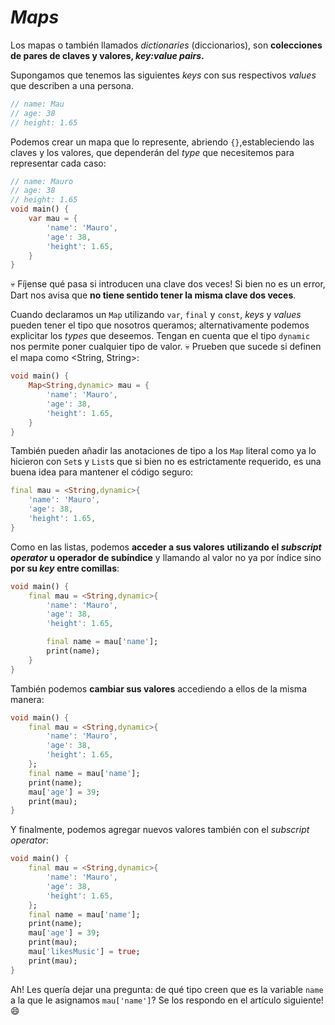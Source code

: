 # _Maps_

Los mapas o también llamados _dictionaries_ (diccionarios), son __colecciones de pares de claves y valores, _key:value pairs_.__

Supongamos que tenemos las siguientes _keys_ con sus respectivos _values_ que describen a una persona.

```dart
// name: Mau
// age: 38
// height: 1.65
```

Podemos crear un mapa que lo represente, abriendo `{}`,estableciendo las claves y los valores, que dependerán del _type_ que necesitemos para representar cada caso:

```dart
// name: Mauro
// age: 38
// height: 1.65
void main() {
    var mau = {
        'name': 'Mauro',
        'age': 38,
        'height': 1.65,
    }
}

```

💀 Fíjense qué pasa si introducen una clave dos veces! Si bien no es un error, Dart nos avisa que __no tiene sentido tener la misma clave dos veces__.

Cuando declaramos un `Map` utilizando `var`, `final` y `const`, _keys_ y _values_ pueden tener el tipo que nosotros queramos; alternativamente podemos explicitar los _types_ que deseemos. Tengan en cuenta que el tipo `dynamic` nos permite poner cualquier tipo de valor. 💀 Prueben que sucede si definen el mapa como <String, String>:

```dart
void main() {
    Map<String,dynamic> mau = {
        'name': 'Mauro',
        'age': 38,
        'height': 1.65,
    }
}

```

También pueden añadir las anotaciones de tipo a los `Map` literal como ya lo hicieron con `Set`s y `List`s que si bien no es estrictamente requerido, es una buena idea para mantener el código seguro:

```dart
final mau = <String,dynamic>{
    'name': 'Mauro',
    'age': 38,
    'height': 1.65,
}
```

Como en las listas, podemos __acceder a sus valores__ __utilizando el _subscript operator_ u operador de subíndice__ y llamando al valor no ya por índice sino __por su _key_ entre comillas__:

```dart
void main() {
    final mau = <String,dynamic>{
        'name': 'Mauro',
        'age': 38,
        'height': 1.65,

        final name = mau['name'];
        print(name);
    }
}
```

También podemos __cambiar sus valores__ accediendo a ellos de la misma manera:

```dart
void main() {
    final mau = <String,dynamic>{
        'name': 'Mauro',
        'age': 38,
        'height': 1.65,
    };
    final name = mau['name'];
    print(name);
    mau['age'] = 39;
    print(mau);
}
```

Y finalmente, podemos agregar nuevos valores también con el _subscript operator_:

```dart
void main() {
    final mau = <String,dynamic>{
        'name': 'Mauro',
        'age': 38,
        'height': 1.65,
    };
    final name = mau['name'];
    print(name);
    mau['age'] = 39;
    print(mau);
    mau['likesMusic'] = true;
    print(mau);
}
```

Ah! Les quería dejar una pregunta: de qué tipo creen que es la variable `name` a la que le asignamos `mau['name']`? Se los respondo en el artículo siguiente! 😄
